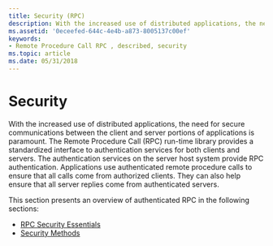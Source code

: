 ```yaml
---
title: Security (RPC)
description: With the increased use of distributed applications, the need for secure communications between the client and server portions of applications is paramount.
ms.assetid: '0eceefed-644c-4e4b-a873-8005137c00ef'
keywords:
- Remote Procedure Call RPC , described, security
ms.topic: article
ms.date: 05/31/2018
---
```


# Security

With the increased use of distributed applications, the need for secure communications between the client and server portions of applications is paramount. The Remote Procedure Call (RPC) run-time library provides a standardized interface to authentication services for both clients and servers. The authentication services on the server host system provide RPC authentication. Applications use authenticated remote procedure calls to ensure that all calls come from authorized clients. They can also help ensure that all server replies come from authenticated servers.

This section presents an overview of authenticated RPC in the following sections:

-   [RPC Security Essentials](rpc-security-essentials.md)
-   [Security Methods](security-methods.md)

 

 




